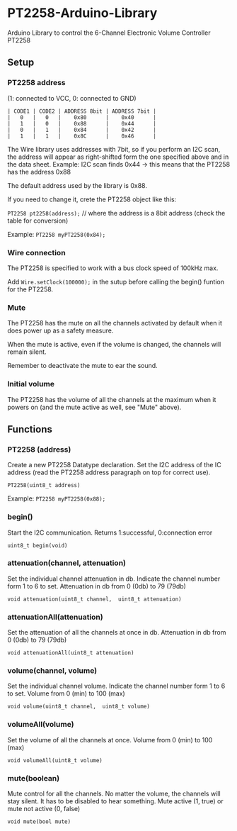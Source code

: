 # PT2258-Arduino-Library
Arduino Library to control the 6-Channel Electronic Volume Controller PT2258

## Setup

### PT2258 address

(1: connected to VCC, 0: connected to GND)

```
| CODE1 | CODE2 | ADDRESS 8bit | ADDRESS 7bit |
|   0   |   0   |    0x80      |    0x40      |
|   1   |   0   |    0x88      |    0x44      |
|   0   |   1   |    0x84      |    0x42      |
|   1   |   1   |    0x8C      |    0x46      |
```

The Wire library uses addresses with 7bit, so if you perform an I2C scan,
the address will appear as right-shifted form the one specified
above and in the data sheet.
Example: I2C scan finds 0x44 -> this means that the PT2258 has the address 0x88

The default address used by the library is 0x88.

If you need to change it, crete the PT2258 object like this:

`PT2258 pt2258(address);` // where the address is a 8bit address (check the table for conversion)

Example: `PT2258 myPT2258(0x84);`


### Wire connection
The PT2258 is specified to work with a bus clock speed of 100kHz max.

Add `Wire.setClock(100000);` in the sutup before calling the begin() funtion for
the PT2258.


### Mute
The PT2258 has the mute on all the channels activated by default when it does power
up as a safety measure.

When the mute is active, even if the volume is changed, the channels will remain silent.

Remember to deactivate the mute to ear the sound.


### Initial volume
The PT2258 has the volume of all the channels at the maximum when it powers on (and the mute active as well, see "Mute" above).


## Functions

### PT2258 (address)
Create a new PT2258 Datatype declaration. Set the I2C address of the IC address (read the PT2258 address paragraph on top for correct use).

`PT2258(uint8_t address)`

Example: `PT2258 myPT2258(0x88);`


### begin()
Start the I2C communication. Returns 1:successful, 0:connection error

`uint8_t begin(void)`


### attenuation(channel, attenuation)
Set the individual channel attenuation in db. Indicate the channel number form 1 to 6 to set. Attenuation in db from 0 (0db) to 79 (79db)

`void attenuation(uint8_t channel,  uint8_t attenuation)`


### attenuationAll(attenuation)
Set the attenuation of all the channels at once in db. Attenuation in db from 0 (0db) to 79 (79db)

`void attenuationAll(uint8_t attenuation)`


### volume(channel, volume)
Set the individual channel volume. Indicate the channel number form 1 to 6 to set. Volume from 0 (min) to 100 (max)

`void volume(uint8_t channel,  uint8_t volume)`


### volumeAll(volume)
Set the volume of all the channels at once. Volume from 0 (min) to 100 (max)

`void volumeAll(uint8_t volume)`


### mute(boolean)
Mute control for all the channels. No matter the volume, the channels will stay silent. It has to be disabled to hear something. Mute active (1, true) or mute not active (0, false)

`void mute(bool mute)`
